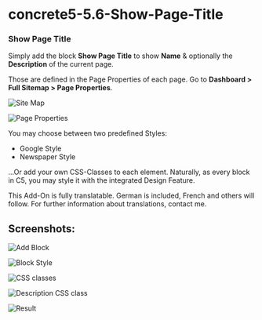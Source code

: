 # concrete5-5.6-Show-Page-Title
### Show Page Title

Simply add the block **Show Page Title** to show **Name** & optionally the **Description** of the current page.

Those are defined in the Page Properties of each page. Go to **Dashboard > Full Sitemap > Page Properties**.

![Site Map](https://toesslab.ch/application/files/7215/1972/2655/sitemap.png)

![Page Properties](https://toesslab.ch/application/files/3415/1972/2745/properties.png)

You may choose between two predefined Styles:

*   Google Style
*   Newspaper Style

...Or add your own CSS-Classes to each element. Naturally, as every block in C5, you may style it with the integrated Design Feature.

This Add-On is fully translatable. German is included, French and others will follow. For further information about translations, contact me.

## Screenshots:

![Add Block](https://toesslab.ch/application/files/7915/2002/3343/pc_shooter_ch_show_page_title_screenshot_0_1397301190.png)

![Block Style](https://toesslab.ch/application/files/4915/2002/3342/pc_shooter_ch_show_page_title_screenshot_2_1397301191_1.png)

![CSS classes](https://toesslab.ch/application/files/7915/2002/3339/pc_shooter_ch_show_page_title_screenshot_3_1397301191.png)

![Description CSS class](https://toesslab.ch/application/files/6515/2002/3338/pc_shooter_ch_show_page_title_screenshot_4_1397301191.png)

![Result](https://toesslab.ch/application/files/7115/2002/3338/pc_shooter_ch_show_page_title_screenshot_5_1397301191.png)
